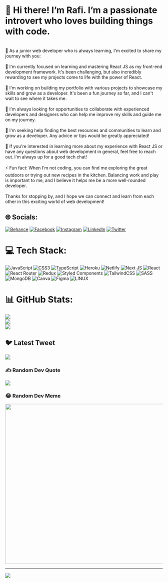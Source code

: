 # 👋 Hi there! I’m Rafi. I’m a passionate introvert who loves building things with code.

<br>
🙌 As a junior web developer who is always learning, I'm excited to share my journey with you:<br><br>🌱 I'm currently focused on learning and mastering React JS as my front-end development framework. It's been challenging, but also incredibly rewarding to see my projects come to life with the power of React.<br><br>🔭 I'm working on building my portfolio with various projects to showcase my skills and grow as a developer. It's been a fun journey so far, and I can't wait to see where it takes me.<br><br>👯 I'm always looking for opportunities to collaborate with experienced developers and designers who can help me improve my skills and guide me on my journey.<br><br>🤝 I'm seeking help finding the best resources and communities to learn and grow as a developer. Any advice or tips would be greatly appreciated!<br><br>💬 If you're interested in learning more about my experience with React JS or have any questions about web development in general, feel free to reach out. I'm always up for a good tech chat!<br><br>⚡ Fun fact: When I'm not coding, you can find me exploring the great outdoors or trying out new recipes in the kitchen. Balancing work and play is important to me, and I believe it helps me be a more well-rounded developer.<br><br>Thanks for stopping by, and I hope we can connect and learn from each other in this exciting world of web development!<br>


## 🌐 Socials:
[![Behance](https://img.shields.io/badge/Behance-1769ff?logo=behance&logoColor=white)](https://behance.net/senbagiimracca) [![Facebook](https://img.shields.io/badge/Facebook-%231877F2.svg?logo=Facebook&logoColor=white)](https://facebook.com/imranhrafi1) [![Instagram](https://img.shields.io/badge/Instagram-%23E4405F.svg?logo=Instagram&logoColor=white)](https://instagram.com/imranhrafi) [![LinkedIn](https://img.shields.io/badge/LinkedIn-%230077B5.svg?logo=linkedin&logoColor=white)](https://linkedin.com/in/imranhrafi) [![Twitter](https://img.shields.io/badge/Twitter-%231DA1F2.svg?logo=Twitter&logoColor=white)](https://twitter.com/imranhrafi) 

# 💻 Tech Stack:
![JavaScript](https://img.shields.io/badge/javascript-%23323330.svg?style=flat&logo=javascript&logoColor=%23F7DF1E) ![CSS3](https://img.shields.io/badge/css3-%231572B6.svg?style=flat&logo=css3&logoColor=white) ![TypeScript](https://img.shields.io/badge/typescript-%23007ACC.svg?style=flat&logo=typescript&logoColor=white) ![Heroku](https://img.shields.io/badge/heroku-%23430098.svg?style=flat&logo=heroku&logoColor=white) ![Netlify](https://img.shields.io/badge/netlify-%23000000.svg?style=flat&logo=netlify&logoColor=#00C7B7) ![Next JS](https://img.shields.io/badge/Next-black?style=flat&logo=next.js&logoColor=white) ![React](https://img.shields.io/badge/react-%2320232a.svg?style=flat&logo=react&logoColor=%2361DAFB) ![React Router](https://img.shields.io/badge/React_Router-CA4245?style=flat&logo=react-router&logoColor=white) ![Redux](https://img.shields.io/badge/redux-%23593d88.svg?style=flat&logo=redux&logoColor=white) ![Styled Components](https://img.shields.io/badge/styled--components-DB7093?style=flat&logo=styled-components&logoColor=white) ![TailwindCSS](https://img.shields.io/badge/tailwindcss-%2338B2AC.svg?style=flat&logo=tailwind-css&logoColor=white) ![SASS](https://img.shields.io/badge/SASS-hotpink.svg?style=flat&logo=SASS&logoColor=white) ![MongoDB](https://img.shields.io/badge/MongoDB-%234ea94b.svg?style=flat&logo=mongodb&logoColor=white) ![Canva](https://img.shields.io/badge/Canva-%2300C4CC.svg?style=flat&logo=Canva&logoColor=white) 	![Figma](https://img.shields.io/badge/figma-%23F24E1E.svg?style=flat&logo=figma&logoColor=white) ![LINUX](https://img.shields.io/badge/Linux-FCC624?style=flat&logo=linux&logoColor=black)
# 📊 GitHub Stats:
![](https://github-readme-stats.vercel.app/api?username=imranhrafi&theme=dark&hide_border=false&include_all_commits=true&count_private=true)<br/>
![](https://github-readme-streak-stats.herokuapp.com/?user=imranhrafi&theme=dark&hide_border=false)<br/>
![](https://github-readme-stats.vercel.app/api/top-langs/?username=imranhrafi&theme=dark&hide_border=false&include_all_commits=true&count_private=true&layout=compact)

## 🐦 Latest Tweet
[![](https://gtce.itsvg.in/api?username=imranhrafi)](https://github.com/VishwaGauravIn/github-twitter-card-embed)

### ✍️ Random Dev Quote
![](https://quotes-github-readme.vercel.app/api?type=horizontal&theme=radical)

### 😂 Random Dev Meme
<img src="https://random-memer.herokuapp.com/" width="512px"/>

---
[![](https://visitcount.itsvg.in/api?id=imranhrafi&icon=0&color=0)](https://visitcount.itsvg.in)

